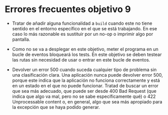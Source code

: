 # Errores frecuentes objetivo 9

* Tratar de añadir alguna funcionalidad a `build` cuando este no tiene sentido
  en el entorno específico en el que se está trabajando. En ese caso lo más
  razonable es sustituir por un no-op o imprimir algo por pantalla.

* Como no se va a desplegar en este objetivo, meter el programa en un bucle de
  eventos bloqueará los tests. En este objetivo se deben testear las rutas sin
  necesidad de usar o entrar en este bucle de eventos.

* Devolver un error 500 cuando suceda cualquier tipo de problema sin una
  clasificación clara. Una aplicación nunca puede devolver error 500, porque
  este indica que la aplicación no funciona correctamente y está en un estado en
  el que no puede funcionar. Tratad de buscar un error que sea más adecuado, que
  puede ser desde 400 Bad Request (que indica que algo va mal, pero no se sabe
  específicamente qué) o 422 Unprocessable content o, en general, algo que sea
  más apropiado para la excepción que se haya podido generar.
